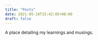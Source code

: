```yaml
---
title: "Posts"
date: 2021-05-16T15:42:05+08:00
draft: false
---
```


A place detailing my learnings and musings.

